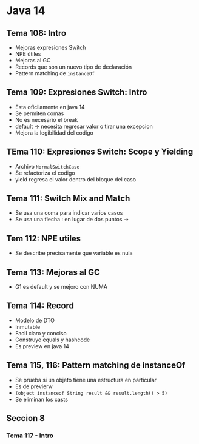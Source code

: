 # Java 14

## Tema 108: Intro

- Mejoras expresiones Switch
- NPE útiles
- Mejoras al GC
- Records que son un nuevo tipo de declaración
- Pattern matching de `instanceOf`

## Tema 109: Expresiones Switch: Intro

- Esta oficilamente en java 14
- Se permiten comas
- No es necesario el break
- default -> necesita regresar valor o tirar una excepcion
- Mejora la legibilidad del codigo



## TEma 110: Expresiones Switch: Scope y Yielding

- Archivo  `NormalSwitchCase`
- Se refactoriza el codigo
- yield regresa el valor dentro del bloque del caso


## Tema 111: Switch Mix and Match

- Se usa una coma para indicar varios casos
- Se usa una flecha : en lugar de dos puntos -> 


## Tem 112: NPE utiles

- Se describe precisamente que variable es nula


## Tema 113: Mejoras al GC 

- G1 es default y se mejoro con NUMA 

## Tema 114: Record
 
- Modelo de DTO
- Inmutable
- Facil claro y conciso
- Construye equals y hashcode
- Es preview en java 14


## Tema 115, 116: Pattern matching de instanceOf

- Se prueba si un objeto tiene una estructura en particular
- Es de previerw
- `(object instanceof String result && result.length() > 5)`
- Se eliminan los casts


## Seccion 8

### Tema 117 - Intro

